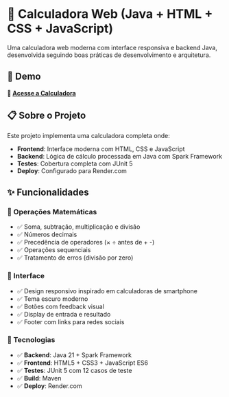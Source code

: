# 🧮 Calculadora Web (Java + HTML + CSS + JavaScript)

Uma calculadora web moderna com interface responsiva e backend Java, desenvolvida seguindo boas práticas de desenvolvimento e arquitetura.

## 🚀 Demo

**🔗 [Acesse a Calculadora](https://seu-app.onrender.com)**

## 📋 Sobre o Projeto

Este projeto implementa uma calculadora completa onde:
- **Frontend**: Interface moderna com HTML, CSS e JavaScript
- **Backend**: Lógica de cálculo processada em Java com Spark Framework
- **Testes**: Cobertura completa com JUnit 5
- **Deploy**: Configurado para Render.com

## ✨ Funcionalidades

### 🧮 Operações Matemáticas
- ✅ Soma, subtração, multiplicação e divisão
- ✅ Números decimais
- ✅ Precedência de operadores (× ÷ antes de + -)
- ✅ Operações sequenciais
- ✅ Tratamento de erros (divisão por zero)

### 🎨 Interface
- ✅ Design responsivo inspirado em calculadoras de smartphone
- ✅ Tema escuro moderno
- ✅ Botões com feedback visual
- ✅ Display de entrada e resultado
- ✅ Footer com links para redes sociais

### 🔧 Tecnologias
- ✅ **Backend**: Java 21 + Spark Framework
- ✅ **Frontend**: HTML5 + CSS3 + JavaScript ES6
- ✅ **Testes**: JUnit 5 com 12 casos de teste
- ✅ **Build**: Maven
- ✅ **Deploy**: Render.com
